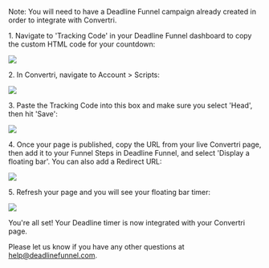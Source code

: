 Note: You will need to have a Deadline Funnel campaign already created in
order to integrate with Convertri.

1\. Navigate to 'Tracking Code' in your Deadline Funnel dashboard to copy the custom HTML code for your countdown: 

![](https://s3.amazonaws.com/helpscout.net/docs/assets/53974d6ce4b0c76107b109d1/images/5c7478b904286350d08857c9/file-BieT1BNZ80.png)

2\. In Convertri, navigate to Account > Scripts: 

![](https://s3.amazonaws.com/helpscout.net/docs/assets/53974d6ce4b0c76107b109d1/images/5bf5b8f604286304a71c80d2/file-MTyX5bYY9T.png)

3\. Paste the Tracking Code into this box and make sure you select 'Head', then hit 'Save': 

![](https://s3.amazonaws.com/helpscout.net/docs/assets/53974d6ce4b0c76107b109d1/images/5bf5b9012c7d3a31944e3785/file-StxE9hOCDn.png)

4\. Once your page is published, copy the URL from your live Convertri page, then add it to your Funnel Steps in Deadline Funnel, and select 'Display a floating bar'. You can also add a Redirect URL: 

![](https://s3.amazonaws.com/helpscout.net/docs/assets/53974d6ce4b0c76107b109d1/images/5c783c362c7d3a0cb932155e/file-JDPyIgnWsG.png)

5\. Refresh your page and you will see your floating bar timer: 

![](https://s3.amazonaws.com/helpscout.net/docs/assets/53974d6ce4b0c76107b109d1/images/5c65c0a12c7d3a66e32e783a/file-r2622Bfum3.png)

You're all set! Your Deadline timer is now integrated with your Convertri
page.

Please let us know if you have any other questions at
[help@deadlinefunnel.com](mailto:mailto:help@deadlinefunnel.com).


